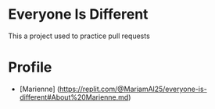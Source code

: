 # Everyone Is Different
This a project used to practice pull requests

# Profile
- [Marienne] (https://replit.com/@MariamAl25/everyone-is-different#About%20Marienne.md)